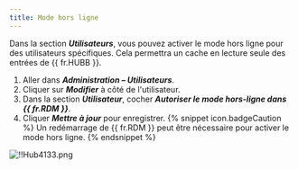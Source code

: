 ```yaml
---
title: Mode hors ligne
---
```

Dans la section ***Utilisateurs***, vous pouvez activer le mode hors ligne pour des utilisateurs spécifiques. Cela permettra un cache en lecture seule des entrées de {{ fr.HUBB }}.  

1. Aller dans ***Administration – Utilisateurs***. 
1. Cliquer sur ***Modifier*** à côté de l'utilisateur. 
1. Dans la section ***Utilisateur***, cocher ***Autoriser le mode hors-ligne dans {{ fr.RDM }}***. 
1. Cliquer ***Mettre à jour*** pour enregistrer. 
{% snippet icon.badgeCaution %} 
Un redémarrage de {{ fr.RDM }} peut être nécessaire pour activer le mode hors ligne. 
{% endsnippet %}
 
![!!Hub4133.png](https://webdevolutions.azureedge.net/docs/fr/hub/Hub4133.png) 
